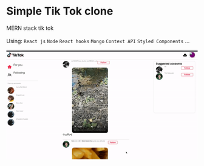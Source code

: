 # Simple Tik Tok clone
MERN stack tik tok
<br></br>
Using: `React js` `Node` `React hooks` `Mongo` `Context API` `Styled Components` ...
<br></br>
![](tiktok.gif)
